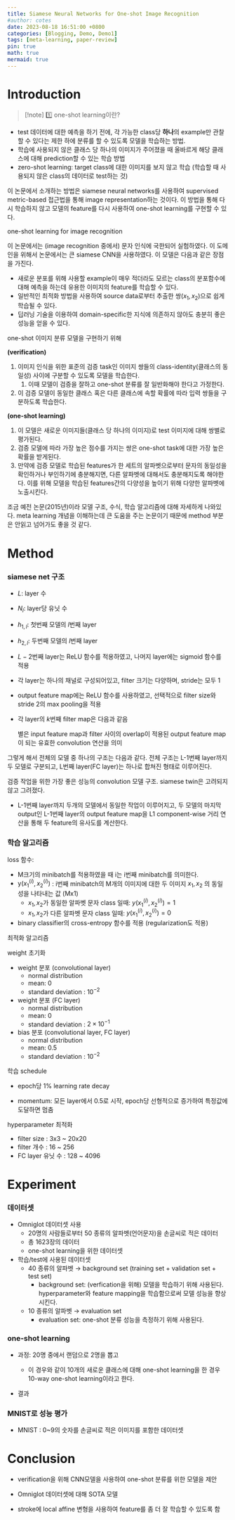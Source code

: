 ```yaml
---
title: Siamese Neural Networks for One-shot Image Recognition
#author: cotes
date: 2023-08-18 16:51:00 +0800
categories: [Blogging, Demo, Demo1]
tags: [meta-learning, paper-review]
pin: true
math: true
mermaid: true
---
```


# Introduction

> [!note] 1️⃣ one-shot learning이란?
- test 데이터에 대한 예측을 하기 전에, 각 가능한 class당 **하나**의 example만 관찰할 수 있다는 제한 하에 분류를 할 수 있도록 모델을 학습하는 방법.
- 학습에 사용되지 않은 클래스 당 하나의 이미지가 주어졌을 때 올바르게 해당 클래스에 대해 prediction할 수 있는 학습 방법
- zero-shot learning: target class에 대한 이미지를 보지 않고 학습 (학습할 때 사용되지 않은 class의 데이터로 test하는 것)


이 논문에서 소개하는 방법은 siamese neural networks를 사용하여 supervised metric-based 접근법을 통해 image representation하는 것이다. 이 방법을 통해 다시 학습하지 않고 모델의 feature를 다시 사용하여 one-shot learning를 구현할 수 있다.

<!--![one-shot learning for image recognition]-->
one-shot learning for image recognition

이 논문에서는 (image recognition 중에서) 문자 인식에 국한되어 실험하였다. 이 도메인을 위해서 논문에서는 큰 siamese CNN을 사용하였다. 이 모델은 다음과 같은 장점을 가진다.

- 새로운 분포를 위해 사용할 example이 매우 적더라도 모르는 class의 분포함수에 대해 예측을 하는데 유용한 이미지의 feature를 학습할 수 있다.
- 일반적인 최적화 방법을 사용하여 source data로부터 추출한 쌍($x_1, x_2$)으로 쉽게 학습될 수 있다.
- 딥러닝 기술을 이용하여 domain-specific한 지식에 의존하지 않아도 충분히 좋은 성능을 얻을 수 있다.

one-shot 이미지 분류 모델을 구현하기 위해

**(verification)**

1. 이미지 인식을 위한 표준의 검증 task인 이미지 쌍들의 class-identity(클래스의 동일성) 사이에 구분할 수 있도록 모델을 학습한다.
    1. 이때 모델이 검증을 잘하고 one-shot 분류를 잘 일반화해야 한다고 가정한다. 
2. 이 검증 모델이 동일한 클래스 혹은 다른 클래스에 속할 확률에 따라 입력 쌍들을 구분하도록 학습한다. 

**(one-shot learning)**

1. 이 모델은 새로운 이미지들(클래스 당 하나의 이미지)로 test 이미지에 대해 쌍별로 평가된다. 
2. 검증 모델에 따라 가장 높은 점수를 가지는 쌍은 one-shot task에 대한 가장 높은 확률을 받게된다.
3. 만약에 검증 모델로 학습된 features가 한 세트의 알파벳으로부터 문자의 동일성을 확인하거나 부인하기에 충분해지면, 다른 알파벳에 대해서도 충분해지도록 해야한다. 이를 위해 모델을 학습된 features간의 다양성을 높이기 위해 다양한 알파벳에 노출시킨다. 

조금 예전 논문(2015년)이라 모델 구조, 수식, 학습 알고리즘에 대해 자세하게 나와있다. meta learning 개념을 이해하는데 큰 도움을 주는 논문이기 때문에 method 부분은 안읽고 넘어가도 좋을 것 같다.

# Method

### siamese net 구조

- $L$: layer 수
- $N_l$: layer당 유닛 수
- $h_{1,l}$: 첫번째 모델의 $l$번째 layer
- $h_{2,l}$: 두번째 모델의 $l$번째 layer
- $L-2$번째 layer는 ReLU 함수를 적용하였고, 나머지 layer에는 sigmoid 함수를 적용
- 각 layer는 하나의 채널로 구성되어있고, filter 크기는 다양하며, stride는 모두 1
- output feature map에는 ReLU 함수를 사용하였고, 선택적으로 filter size와 stride 2의 max pooling을 적용
- 각 layer의 $k$번째 filter map은 다음과 같음
    
    <!--![별은 input feature map과 filter 사이의 overlap이 적용된 output feature map이 되는 유효한 convolution 연산을 의미]-->
    
    별은 input feature map과 filter 사이의 overlap이 적용된 output feature map이 되는 유효한 convolution 연산을 의미
    

그렇게 해서 전체의 모델 중 하나의 구조는 다음과 같다. 전체 구조는 L-1번째 layer까지 두 모델로 구분되고, L번째 layer(FC layer)는 하나로 합쳐진 형태로 이루어진다. 

<!--![검증 작업을 위한 가장 좋은 성능의 convolution 모델 구조. siamese twin은 고려되지 않고 그려졌다. ]-->

검증 작업을 위한 가장 좋은 성능의 convolution 모델 구조. siamese twin은 고려되지 않고 그려졌다. 

- L-1번째 layer까지 두개의 모델에서 동일한 작업이 이루어지고, 두 모델의 마지막 output인 L-1번째 layer의 output feature map을 L1 component-wise 거리 연산을 통해 두 feature의 유사도를 계산한다.

### 학습 알고리즘

loss 함수:

- M크기의 minibatch를 적용하였을 때 i는 i번째 minibatch를 의미한다.
- $\mathsf{y}(x^{(i)}_1, x^{(i)}_2)$ : i번째 minibatch의 M개의 이미지에 대한 두 이미지 $x_1, x_2$ 의 동일성을 나타내는 값 (Mx1)
    - $x_1, x_2$가 동일한 알파벳 문자 class 일때: $y(x^{(i)}_1, x^{(i)}_2)=1$
    - $x_1, x_2$가 다른 알파벳 문자 class 일때: $y(x^{(i)}_1, x^{(i)}_2)=0$
- binary classifier의 cross-entropy 함수를 적용 (regularization도 적용)

<!--![스크린샷 2023-08-17 오전 2.38.58.png]-->

최적화 알고리즘

<!--![스크린샷 2023-08-17 오전 2.54.20.png]-->
weight 초기화

- weight 분포 (convolutional layer)
    - normal distribution
    - mean: 0
    - standard deviation : $10^{-2}$
- weight 분포 (FC layer)
    - normal distribution
    - mean: 0
    - standard deviation : $2\times10^{-1}$
- bias 분포 (convolutional layer, FC layer)
    - normal distribution
    - mean: 0.5
    - standard deviation : $10^{-2}$

학습 schedule

- epoch당 1% learning rate decay
    
    <!--![스크린샷 2023-08-17 오전 3.03.29.png]-->
    
- momentum: 모든 layer에서 0.5로 시작, epoch당 선형적으로 증가하여 특정값에 도달하면 멈춤

hyperparameter 최적화

- filter size : 3x3 ~ 20x20
- filter 개수 : 16 ~ 256
- FC layer 유닛 수 : 128 ~ 4096

# Experiment

### 데이터셋

- Omniglot 데이터셋 사용
    - 20명의 사람들로부터 50 종류의 알파벳(언어문자)을 손글씨로 적은 데이터
    - 총 1623장의 데이터
    - one-shot learning을 위한 데이터셋
- 학습/test에 사용된 데이터셋
    - 40 종류의 알파벳 → background set (training set + validation set + test set)
        - background set: (verfication을 위해) 모델을 학습하기 위해 사용된다. hyperparameter와 feature mapping을 학습함으로써 모델 성능을 향상시킨다.
    - 10 종류의 알파벳 → evaluation set
        - evaluation set: one-shot 분류 성능을 측정하기 위해 사용된다.

### one-shot learning

- 과정: 20명 중에서 랜덤으로 2명을 뽑고
    
    <!--![Untitled]-->
    
    - 이 경우와 같이 10개의 새로운 클래스에 대해 one-shot learning을 한 경우 10-way one-shot learning이라고 한다.
- 결과
    
    <!--![스크린샷 2023-08-18 오후 4.26.40.png]-->

### MNIST로 성능 평가

- MNIST : 0~9의 숫자를 손글씨로 적은 이미지를 포함한 데이터셋

<!--![스크린샷 2023-08-18 오후 4.27.30.png]-->

# Conclusion

- verification을 위해 CNN모델을 사용하여 one-shot 분류를 위한 모델을 제안
- Omniglot 데이터셋에 대해 SOTA 모델
- stroke에 local affine 변형을 사용하여 feature를 좀 더 잘 학습할 수 있도록 함
    
    <!--![스크린샷 2023-08-18 오후 4.43.09.png]-->